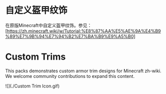 # 自定义盔甲纹饰
在原版Minecraft中自定义盔甲纹饰。参见：[https://zh.minecraft.wiki/w/Tutorial:%E8%87%AA%E5%AE%9A%E4%B9%89%E7%9B%94%E7%94%B2%E7%BA%B9%E9%A5%B0]

# Custom Trims
This packs demonstrates custom armor trim designs for Minecraft zh-wiki. We welcome community contributions to expand this content.

![](./Custom Trim Icon.gif)